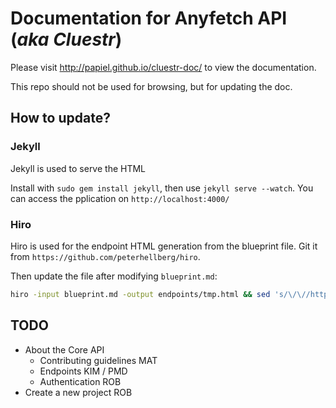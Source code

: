 # Documentation for Anyfetch API (*aka Cluestr*)

Please visit http://papiel.github.io/cluestr-doc/ to view the documentation.

This repo should not be used for browsing, but for updating the doc.

## How to update?

### Jekyll
Jekyll is used to serve the HTML

Install with `sudo gem install jekyll`, then use `jekyll serve --watch`.
You can access the pplication on `http://localhost:4000/`

### Hiro
Hiro is used for the endpoint HTML generation from the blueprint file.
Git it from `https://github.com/peterhellberg/hiro`.

Then update the file after modifying `blueprint.md`:

```sh
hiro -input blueprint.md -output endpoints/tmp.html && sed 's/\/\//http:\/\//g' endpoints/tmp.html > endpoints/index.html && rm endpoints/tmp.html
```

## TODO
* About the Core API
    - Contributing guidelines       MAT
    - Endpoints                     KIM / PMD
    - Authentication                ROB
* Create a new project              ROB
